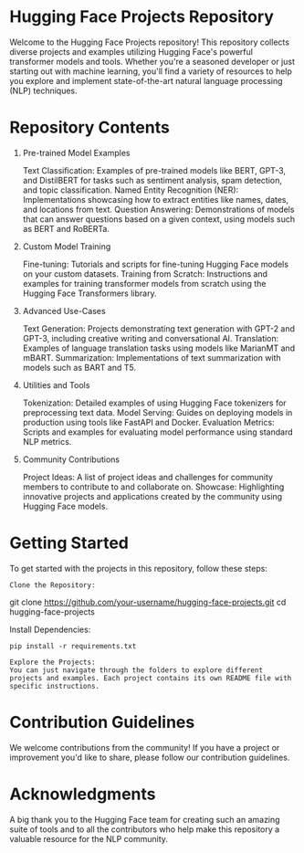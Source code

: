 # Hugging Face Projects Repository

Welcome to the Hugging Face Projects repository! This repository collects diverse projects and examples utilizing Hugging Face's powerful transformer models and tools. Whether you're a seasoned developer or just starting out with machine learning, you'll find a variety of resources to help you explore and implement state-of-the-art natural language processing (NLP) techniques.
# Repository Contents
1. Pre-trained Model Examples

    Text Classification: Examples of pre-trained models like BERT, GPT-3, and DistilBERT for tasks such as sentiment analysis, spam detection, and topic classification.
    Named Entity Recognition (NER): Implementations showcasing how to extract entities like names, dates, and locations from text.
    Question Answering: Demonstrations of models that can answer questions based on a given context, using models such as BERT and RoBERTa.

2. Custom Model Training

    Fine-tuning: Tutorials and scripts for fine-tuning Hugging Face models on your custom datasets.
    Training from Scratch: Instructions and examples for training transformer models from scratch using the Hugging Face Transformers library.

3. Advanced Use-Cases

    Text Generation: Projects demonstrating text generation with GPT-2 and GPT-3, including creative writing and conversational AI.
    Translation: Examples of language translation tasks using models like MarianMT and mBART.
    Summarization: Implementations of text summarization with models such as BART and T5.

4. Utilities and Tools

    Tokenization: Detailed examples of using Hugging Face tokenizers for preprocessing text data.
    Model Serving: Guides on deploying models in production using tools like FastAPI and Docker.
    Evaluation Metrics: Scripts and examples for evaluating model performance using standard NLP metrics.

5. Community Contributions

    Project Ideas: A list of project ideas and challenges for community members to contribute to and collaborate on.
    Showcase: Highlighting innovative projects and applications created by the community using Hugging Face models.

# Getting Started

To get started with the projects in this repository, follow these steps:

    Clone the Repository:

git clone https://github.com/your-username/hugging-face-projects.git
cd hugging-face-projects

Install Dependencies:

    pip install -r requirements.txt

    Explore the Projects:
    You can just navigate through the folders to explore different projects and examples. Each project contains its own README file with specific instructions.

# Contribution Guidelines

We welcome contributions from the community! If you have a project or improvement you'd like to share, please follow our contribution guidelines.

# Acknowledgments

A big thank you to the Hugging Face team for creating such an amazing suite of tools and to all the contributors who help make this repository a valuable resource for the NLP community.
